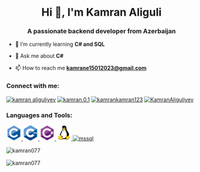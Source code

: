 
<h1 align="center">Hi 👋, I'm Kamran Aliguli </h1>
<h3 align="center">A passionate backend developer from Azerbaijan</h3>

- 🌱 I’m currently learning **C# and SQL**

- 💬 Ask me about **C#**

- 📫 How to reach me **kamrane15012023@gmail.com**

<h3 align="left">Connect with me:</h3>
<p align="left">
<a href="https://linkedin.com/in/kamran aliguliyev" target="blank"
   ><img 
       align="center" 
       src="https://raw.githubusercontent.com/rahuldkjain/github-profile-readme-generator/master/src/images/icons/Social/linked-in-alt.svg" 
       alt="kamran aliguliyev" 
       height="30" 
       width="40"
 /></a>  
<a href="https://instagram.com/kamran.0.1" target="blank"
   ><img
       align="center" 
       src="https://raw.githubusercontent.com/rahuldkjain/github-profile-readme-generator/master/src/images/icons/Social/instagram.svg" 
       alt="kamran.0.1" 
       height="30" 
       width="40" 
   /></a>
<a href="https://www.leetcode.com/kamrankamran123" target="blank"><img align="center" src="https://raw.githubusercontent.com/rahuldkjain/github-profile-readme-generator/master/src/images/icons/Social/leet-code.svg" alt="kamrankamran123" height="30" width="40" /></a>
   <a href="https://groups.eolymp.com/en/users/KamranAliguliyev" target="_blank"
    ><img
      align="center"
      src="https://mmzeynalli.dev/images/posts/dsa/eolymp.png"
      alt="KamranAliguliyev"
      height="40"
      width="40"
  /></a>
</p>

<h3 align="left">Languages and Tools:</h3>
<p align="left"> <a href="https://www.cprogramming.com/" target="_blank" rel="noreferrer"> <img src="https://raw.githubusercontent.com/devicons/devicon/master/icons/c/c-original.svg" alt="c" width="40" height="40"/> </a> <a href="https://www.w3schools.com/cpp/" target="_blank" rel="noreferrer"> <img src="https://raw.githubusercontent.com/devicons/devicon/master/icons/cplusplus/cplusplus-original.svg" alt="cplusplus" width="40" height="40"/> </a> <a href="https://www.w3schools.com/cs/" target="_blank" rel="noreferrer"> <img src="https://raw.githubusercontent.com/devicons/devicon/master/icons/csharp/csharp-original.svg" alt="csharp" width="40" height="40"/> </a> <a href="https://www.linux.org/" target="_blank" rel="noreferrer"> <img src="https://raw.githubusercontent.com/devicons/devicon/master/icons/linux/linux-original.svg" alt="linux" width="40" height="40"/> </a> <a href="https://www.microsoft.com/en-us/sql-server" target="_blank" rel="noreferrer"> <img src="https://www.svgrepo.com/show/303229/microsoft-sql-server-logo.svg" alt="mssql" width="40" height="40"/> </a> </p>

<p><img align="center" src="https://github-readme-stats.vercel.app/api/top-langs?username=kamran077&show_icons=true&theme=dark&locale=en&layout=compact" alt="kamran077" /></p>

<p><img align="center" src="https://github-readme-streak-stats.herokuapp.com/?user=kamran077&theme=dark" alt="kamran077" /></p>
